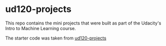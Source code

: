 ud120-projects
==============

This repo contains the mini projects that were built as part of the Udacity's Intro to Machine Learning course.

The starter code was taken from [ud120-projects](https://github.com/udacity/ud120-projects)
